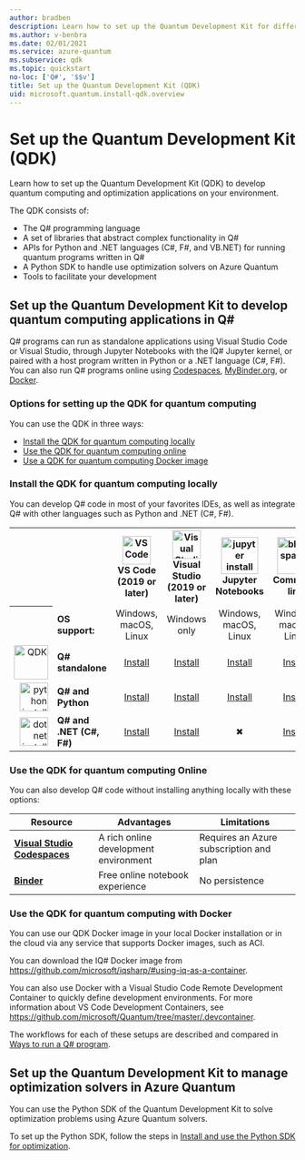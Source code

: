 ```yaml
---
author: bradben
description: Learn how to set up the Quantum Development Kit for different environments.
ms.author: v-benbra
ms.date: 02/01/2021
ms.service: azure-quantum
ms.subservice: qdk
ms.topic: quickstart
no-loc: ['Q#', '$$v']
title: Set up the Quantum Development Kit (QDK)
uid: microsoft.quantum.install-qdk.overview
---
```


# Set up the Quantum Development Kit (QDK)

Learn how to set up the Quantum Development Kit (QDK) to develop quantum computing and optimization applications on your environment.

The QDK consists of:

- The Q# programming language
- A set of libraries that abstract complex functionality in Q#
- APIs for Python and .NET languages (C#, F#, and VB.NET) for running quantum programs written in Q#
- A Python SDK to handle use optimization solvers on Azure Quantum
- Tools to facilitate your development

## Set up the Quantum Development Kit to develop quantum computing applications in Q#

Q# programs can run as standalone applications using Visual Studio Code or Visual Studio, through Jupyter Notebooks with the IQ# Jupyter kernel, or paired with a host program written in Python or a .NET language (C#, F#). You can also run Q# programs online using [Codespaces](https://online.visualstudio.com/), [MyBinder.org](https://mybinder.org/), or [Docker](#use-the-qdk-for-quantum-computing-with-docker).

### Options for setting up the QDK for quantum computing

You can use the QDK in three ways:

- [Install the QDK for quantum computing locally](#install-the-qdk-for-quantum-computing-locally)
- [Use the QDK for quantum computing online](#use-the-qdk-for-quantum-computing-online)
- [Use a QDK for quantum computing Docker image](#use-the-qdk-for-quantum-computing-with-docker)

### Install the QDK for quantum computing locally

You can develop Q# code in most of your favorites IDEs, as well as integrate Q# with other languages such as Python and .NET (C#, F#).

<table>
    <tr>
        <th width=10%>&nbsp;</th>
        <th>&nbsp;</th>
        <th align="center" width=18%><img src="~/media/vs_code.png" alt="VS Code" width="50"/><br><b>VS Code<br>(2019 or later)</b></th>
        <th align="center" width=18%><img src="~/media/vs_studio.png" alt="Visual Studio" width="50"/><br><b>Visual Studio<br>(2019 or later)</b></th>
        <th align="center" width=18%><img src="~/media/jupyter-wht.png" alt="jupyter install" width="65"/><br><b>Jupyter Notebooks</b></th>
        <th align="center" width=18%><img src="~/media/blank.png" alt="blank spacer" width="65"/><br><b>Command line</b></th>
    </tr>
    <tr>
        <th>&nbsp;</th>
        <td align="left"><b>OS support:</b></td>
        <td align="center">Windows, macOS, Linux</td>
        <td align="center">Windows only</td>
        <td align="center">Windows, macOS, Linux</td>
        <td align="center">Windows, macOS, Linux</td>
    </tr>
    <tr>
        <td align="right"><img src="~/media/quantum-wht.png" alt="QDK" width="60"/></td>
        <td align="left"><b>Q# standalone</b></td>
        <td align="center"><a href="xref:microsoft.quantum.install-qdk.overview.standalone">Install</a></td>
        <td align="center"><a href="xref:microsoft.quantum.install-qdk.overview.standalone">Install</a></td>
        <td align="center"><a href="xref:microsoft.quantum.install-qdk.overview.jupyter">Install</a></td>
        <td align="center"><a href="xref:microsoft.quantum.install-qdk.overview.standalone">Install</a></td>
    </tr>
    <tr>
        <td align="right"><img src="~/media/python.png" alt="python install" width="50"/></td>
        <td align="left"><b>Q# and Python</b></td>
        <td align="center"><a href="xref:microsoft.quantum.install-qdk.overview.python">Install</a></td>
        <td align="center"><a href="xref:microsoft.quantum.install-qdk.overview.python">Install</a></td>
        <td align="center"><a href="xref:microsoft.quantum.install-qdk.overview.python">Install</a></td>
        <td align="center"><a href="xref:microsoft.quantum.install-qdk.overview.python">Install</a></td>
    </tr>
    <tr>
        <td align="right"><img src="~/media/dot_net.png" alt="dotnet install" width="50"/></td>
        <td align="left"><b>Q# and .NET (C#, F#)</b></td> 
        <td align="center"><a href="xref:microsoft.quantum.install-qdk.overview.cs">Install</a></td>
        <td align="center"><a href="xref:microsoft.quantum.install-qdk.overview.cs">Install</a></td>
        <td align="center">&#10006;</td>
        <td align="center"><a href="xref:microsoft.quantum.install-qdk.overview.cs">Install</a></td>
   </tr>
</table>

### Use the QDK for quantum computing Online

You can also develop Q# code without installing anything locally with these options:

|Resource|Advantages|Limitations|
|---|---|---|
|[**Visual Studio Codespaces**](xref:microsoft.quantum.install-qdk.overview.standalone)|A rich online development environment  |Requires an Azure subscription and plan |
|[**Binder**](xref:microsoft.quantum.install-qdk.overview.binder) | Free online notebook experience |No persistence |

### Use the QDK for quantum computing with Docker

You can use our QDK Docker image in your local Docker installation or in the cloud via any service that supports Docker images, such as ACI.

You can download the IQ# Docker image from https://github.com/microsoft/iqsharp/#using-iq-as-a-container. 

You can also use Docker with a Visual Studio Code Remote Development Container to quickly define development environments. For more information about VS Code Development Containers, see https://github.com/microsoft/Quantum/tree/master/.devcontainer.

The workflows for each of these setups are described and compared in [Ways to run a Q# program](xref:microsoft.quantum.user-guide-qdk.overview.host-programs).

## Set up the Quantum Development Kit to manage optimization solvers in Azure Quantum

You can use the Python SDK of the Quantum Development Kit to solve optimization problems using Azure Quantum solvers. 

To set up the Python SDK, follow the steps in [Install and use the Python SDK for optimization](xref:microsoft.quantum.optimization.install-sdk).
